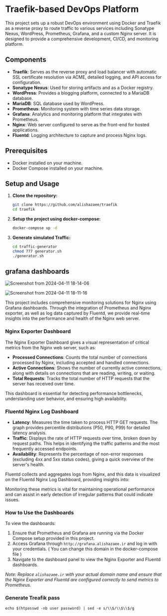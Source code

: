 # Traefik-based DevOps Platform

This project sets up a robust DevOps environment using Docker and Traefik as a reverse proxy to route traffic to various services including Sonatype Nexus, WordPress, Prometheus, Grafana, and a custom Nginx server. It is designed to provide a comprehensive development, CI/CD, and monitoring platform.

## Components

- **Traefik**: Serves as the reverse proxy and load balancer with automatic SSL certificate resolution via ACME, detailed logging, and API access for configuration.
- **Sonatype Nexus**: Used for storing artifacts and as a Docker registry.
- **WordPress**: Provides a blogging platform, connected to a MariaDB database.
- **MariaDB**: SQL database used by WordPress.
- **Prometheus**: Monitoring system with time series data storage.
- **Grafana**: Analytics and monitoring platform that integrates with Prometheus.
- **Nginx**: Web server configured to serve as the front-end for hosted applications.
- **Fluentd**: Logging architecture to capture and process Nginx logs.

## Prerequisites

- Docker installed on your machine.
- Docker Compose installed on your machine.

## Setup and Usage

1. **Clone the repository:**

   ```bash
   git clone https://github.com/alishazaee/traefik
   cd traefik

2. **Setup the project using docker-compose:**
   ```bash
   docker-compose up -d
3. **Generate simulated Traffic:**
   ```bash
   cd traffic-generator
   chmod 777 generator.sh
   ./generator.sh

## grafana dashboards
![Screenshot from 2024-04-11 18-14-06](https://github.com/alishazaee/traefik/assets/53411387/3407e7b9-33f8-48ac-8c56-2aa044696c4f)

![Screenshot from 2024-04-11 18-11-16](https://github.com/alishazaee/traefik/assets/53411387/9582a797-7c5f-4864-b6d1-faa44f1ac35e)

This project includes comprehensive monitoring solutions for Nginx using Grafana dashboards. Through the integration of Prometheus and Nginx exporter, as well as log data captured by Fluentd, we provide real-time insights into the performance and health of the Nginx web server.

### Nginx Exporter Dashboard

The Nginx Exporter Dashboard gives a visual representation of critical metrics from the Nginx web server, such as:

- **Processed Connections**: Counts the total number of connections processed by Nginx, including accepted and handled connections.
- **Active Connections**: Shows the number of currently active connections, along with details on connections that are reading, writing, or waiting.
- **Total Requests**: Tracks the total number of HTTP requests that the server has received over time.

This dashboard is essential for detecting performance bottlenecks, understanding user behavior, and ensuring high availability.

### Fluentd Nginx Log Dashboard

- **Latency**: Measures the time taken to process HTTP GET requests. The graph provides percentile distributions (P50, P90, P99) for detailed latency analysis.
- **Traffic**: Displays the rate of HTTP requests over time, broken down by request paths. This helps in identifying the traffic patterns and the most frequently accessed endpoints.
- **Availability**: Represents the percentage of non-error responses (excluding 4xx and 5xx status codes), giving a quick overview of the server's health.

Fluentd collects and aggregates logs from Nginx, and this data is visualized on the Fluentd Nginx Log Dashboard, providing insights into:


Monitoring these metrics is vital for maintaining operational performance and can assist in early detection of irregular patterns that could indicate issues.

### How to Use the Dashboards

To view the dashboards:

1. Ensure that Prometheus and Grafana are running via the Docker Compose setup provided in this project.
2. Access Grafana through `http://grafana.alishazaee.ir` and log in with your credentials. ( You can change this domain in the docker-compose file )
3. Navigate to the dashboard panel to view the Nginx Exporter and Fluentd dashboards.
   
*Note: Replace `alishazaee.ir` with your actual domain name and ensure that the Nginx Exporter and Fluentd are configured correctly to send metrics to Prometheus.*




### Generate Treafik pass
```
echo $(htpasswd -nb user password) | sed -e s/\\$/\\$\\$/g
```
